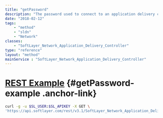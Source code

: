```yaml
---
title: "getPassword"
description: "The password used to connect to an application delivery controller's management interface when it is operating in advanced view mode."
date: "2018-02-12"
tags:
    - "method"
    - "sldn"
    - "Network"
classes:
    - "SoftLayer_Network_Application_Delivery_Controller"
type: "reference"
layout: "method"
mainService : "SoftLayer_Network_Application_Delivery_Controller"
---
```


# [REST Example](#getPassword-example) <a href="/article/rest/"><i class="fas fa-question"></i></a> {#getPassword-example .anchor-link} 
```bash
curl -g -u $SL_USER:$SL_APIKEY -X GET \
'https://api.softlayer.com/rest/v3.1/SoftLayer_Network_Application_Delivery_Controller/{SoftLayer_Network_Application_Delivery_ControllerID}/getPassword'
```
